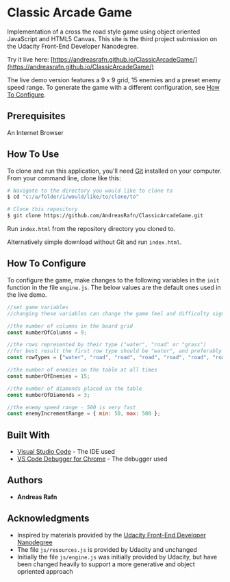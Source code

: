 # Classic Arcade Game

Implementation of a cross the road style game using object oriented JavaScript and HTML5 Canvas.
This site is the third project submission on the Udacity Front-End Developer Nanodegree.

Try it live here: [https://andreasrafn.github.io/ClassicArcadeGame/](https://andreasrafn.github.io/ClassicArcadeGame/)

The live demo version features a 9 x 9 grid, 15 enemies and a preset enemy speed range.
To generate the game with a different configuration, see [How To Configure](#how-to-configure).

## Prerequisites

An Internet Browser

## How To Use

To clone and run this application, you'll need [Git](https://git-scm.com) installed on your computer. From your command line, clone like this:

```bash
# Navigate to the directory you would like to clone to
$ cd "c:/a/folder/i/would/like/to/clone/to"

# Clone this repository
$ git clone https://github.com/AndreasRafn/ClassicArcadeGame.git
```

Run `index.html` from the repository directory you cloned to.

Alternatively simple download without Git and run `index.html`. 

## How To Configure

To configure the game, make changes to the following variables in the `init` function in the file `engine.js`.
The below values are the default ones used in the live demo. 

```javascript
//set game variables
//changing these variables can change the game feel and difficulty significantly

//the number of columns in the board grid
const numberOfColumns = 9;

//the rows represented by their type ("water", "road" or "grass")
//for best result the first row type should be "water", and preferably the last one "grass"
const rowTypes = ["water", "road", "road", "road", "road", "road", "road", "grass", "grass"];

//the number of enemies on the table at all times
const numberOfEnemies = 15;

//the number of diamonds placed on the table
const numberOfDiamonds = 3;

//the enemy speed range - 500 is very fast
const enemyIncrementRange = { min: 50, max: 500 };
```

## Built With

* [Visual Studio Code](https://code.visualstudio.com/) - The IDE used
* [VS Code Debugger for Chrome](https://github.com/Microsoft/vscode-chrome-debug) - The debugger used

## Authors

* **Andreas Rafn**  

## Acknowledgments

* Inspired by materials provided by the [Udacity Front-End Developer Nanodegree](https://eu.udacity.com/course/front-end-web-developer-nanodegree--nd001)
* The file `js/resources.js` is provided by Udacity and unchanged
* Initially the file `js/engine.js` was initially provided by Udacity, but have been changed heavily to support a more generative and object opriented approach